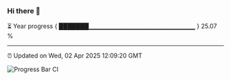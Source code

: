 ### Hi there 👋

⏳ Year progress { ███████▁▁▁▁▁▁▁▁▁▁▁▁▁▁▁▁▁▁▁▁▁▁▁ } 25.07 %

---

⏰ Updated on Wed, 02 Apr 2025 12:09:20 GMT

![Progress Bar CI](https://github.com/liununu/liununu/workflows/Progress%20Bar%20CI/badge.svg)
